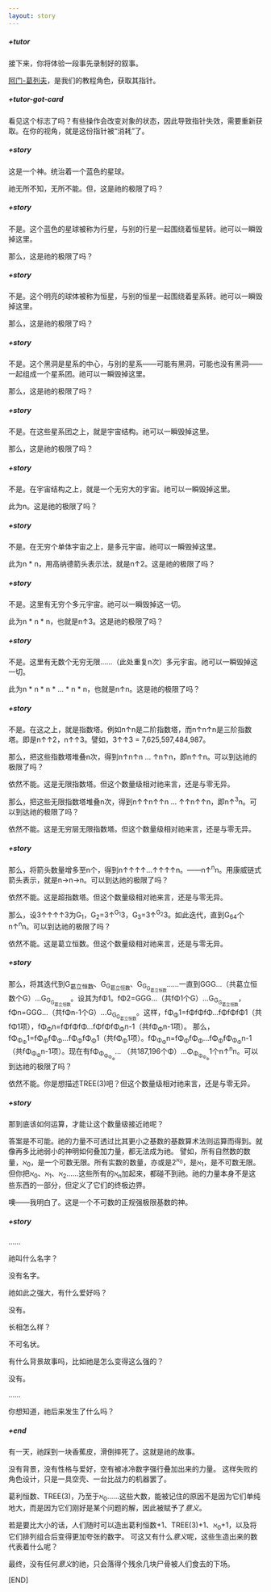 ```yaml
---
layout: story
---
```

##### +tutor
接下来，你将体验一段事先录制好的叙事。

[阿门-葛列夫](tutor)，是我们的教程角色，获取其指针。
<!-- <card-collectible card="tutor">阿门-葛列夫</card-collectible>，是我们的教程角色，获取其指针。 -->
##### +tutor-got-card
看见这个标志了吗？有些操作会改变对象的状态，因此导致指针失效，需要重新获取。在你的视角，就是这份指针被“消耗”了。

##### +story
这是一个神。统治着一个蓝色的星球。

祂无所不知，无所不能。但，这是祂的极限了吗？
##### +story
不是。这个蓝色的星球被称为行星，与别的行星一起围绕着恒星转。祂可以一瞬毁掉这里。

那么，这是祂的极限了吗？
##### +story
不是。这个明亮的球体被称为恒星，与别的恒星一起围绕着星系转。祂可以一瞬毁掉这里。

那么，这是祂的极限了吗？
##### +story
不是。这个黑洞是星系的中心，与别的星系——可能有黑洞，可能也没有黑洞——一起组成一个星系团。祂可以一瞬毁掉这里。

那么，这是祂的极限了吗？
##### +story
不是。在这些星系团之上，就是宇宙结构。祂可以一瞬毁掉这里。

那么，这是祂的极限了吗？
##### +story
不是。在宇宙结构之上，就是一个无穷大的宇宙。祂可以一瞬毁掉这里。

此为n。这是祂的极限了吗？
##### +story
不是。在无穷个单体宇宙之上，是多元宇宙。祂可以一瞬毁掉这里。

此为n \* n，用高纳德箭头表示法，就是n↑2。这是祂的极限了吗？
##### +story
不是。这里有无穷个多元宇宙。祂可以一瞬毁掉这一切。

此为n \* n \* n，也就是n↑3。这是祂的极限了吗？
##### +story
不是。这里有无数个无穷无限……（此处重复n次）多元宇宙。祂可以一瞬毁掉这一切。

此为n \* n \* n \* ... \* n \* n，也就是n↑n。这是祂的极限了吗？
##### +story
不是。在这之上，就是指数塔。例如n↑n是二阶指数塔，而n↑n↑n是三阶指数塔。即是n↑↑2，n↑↑3。譬如，3↑↑3 = 7,625,597,484,987。

那么，把这些指数塔堆叠n次，得到n↑n↑n ... ↑n↑n，即n↑↑n。可以到达祂的极限了吗？

依然不能。这是无限指数塔。但这个数量级相对祂来言，还是与零无异。

那么，把这些无限指数塔堆叠n次，得到n↑↑n↑↑n ... ↑↑n↑↑n，即n↑<sup>3</sup>n。可以到达祂的极限了吗？

依然不能。这是无穷层无限指数塔。但这个数量级相对祂来言，还是与零无异。
##### +story
那么，将箭头数量增多至n个，得到n↑↑↑↑...↑↑↑↑n。——n↑<sup>n</sup>n。用康威链式箭头表示，就是n→n→n。可以到达祂的极限了吗？

依然不能。这是超指数塔。但这个数量级相对祂来言，还是与零无异。

那么，设3↑↑↑↑3为G<sub>1</sub>，G<sub>2</sub>=3↑<sup>G<sub>1</sub></sup>3，G<sub>3</sub>=3↑<sup>G<sub>2</sub></sup>3。如此迭代，直到G<sub>64</sub>个n↑<sup>n</sup>n。可以到达祂的极限了吗？

依然不能。这是葛立恒数。但这个数量级相对祂来言，还是与零无异。
##### +story
那么，将其迭代到G<sub>葛立恒数</sub>、G<sub>G<sub>葛立恒数</sub></sub>、G<sub>G<sub>G<sub>葛立恒数</sub></sub></sub>……一直到GGG...（共葛立恒数个G）...G<sub>G<sub>G<sub>葛立恒数</sub></sub></sub>。设其为fΦ1。fΦ2=GGG...（共fΦ1个G）...G<sub>G<sub>G<sub>葛立恒数</sub></sub></sub>，fΦn=GGG...（共fΦn-1个G）...G<sub>G<sub>G<sub>葛立恒数</sub></sub></sub>。这样，fΦ<sub>Φ</sub>1=fΦfΦfΦ...fΦfΦfΦ1（共fΦ1项），fΦ<sub>Φ</sub>n=fΦfΦfΦ...fΦfΦfΦ<sub>Φ</sub>n-1（共fΦ<sub>Φ</sub>n-1项）。
那么，fΦ<sub>Φ<sub>Φ</sub></sub>1=fΦ<sub>Φ</sub>fΦ<sub>Φ</sub>...fΦ<sub>Φ</sub>fΦ<sub>Φ</sub>1（共fΦ<sub>Φ</sub>1项）。fΦ<sub>Φ<sub>Φ</sub></sub>n=fΦ<sub>Φ</sub>fΦ<sub>Φ</sub>...fΦ<sub>Φ</sub>fΦ<sub>Φ<sub>Φ</sub></sub>n-1（共fΦ<sub>Φ<sub>Φ</sub></sub>n-1项）。现在有fΦ<sub>Φ<sub>Φ<sub>Φ<sub>Φ</sub></sub></sub></sub>... （共187,196个Φ）...Φ<sub>Φ<sub>Φ<sub>Φ<sub>Φ</sub></sub></sub></sub>1个n↑<sup>n</sup>n。可以到达祂的极限了吗？

依然不能。你是想描述TREE(3)吧？但这个数量级相对祂来言，还是与零无异。
##### +story
那到底该如何运算，才能让这个数量级接近祂呢？

答案是不可能。祂的力量不可透过比其更小之基数的基数算术法则运算而得到。就像再多比祂弱小的神明如何叠加力量，都无法成为祂。
譬如，所有自然数的数量，ℵ<sub>0</sub>，是一个可数无限。所有实数的数量，亦或是2<sup>ℵ<sub>0</sub></sup>，是ℵ<sub>1</sub>，是不可数无限。但你把ℵ<sub>0</sub>、ℵ<sub>1</sub>、ℵ<sub>2</sub>……这些所有的ℵ<sub>n</sub>加起来，都碰不到祂。祂的力量本身不是这些东西的一部分，但定义了它们的终极边界。

噢——我明白了。这是一个不可数的正规强极限基数的神。
##### +story
……

祂叫什么名字？

没有名字。

祂如此之强大，有什么爱好吗？

没有。

长相怎么样？

不可名状。

有什么背景故事吗，比如祂是怎么变得这么强的？

没有。

……

你想知道，祂后来发生了什么吗？
##### +end
有一天，祂踩到一块香蕉皮，滑倒摔死了。这就是祂的故事。

没有背景，没有性格与爱好，空有被冰冷数字强行叠加出来的力量。
这样失败的角色设计，只是一具空壳、一台比战力的机器罢了。

葛利恒数、TREE(3)，乃至于ℵ<sub>0</sub>……这些大数，能被记住的原因不是因为它们单纯地大，而是因为它们刚好是某个问题的解，因此被赋予了*意义*。

若是要比大小的话，人们随时可以造出葛利恒数+1、TREE(3)+1、ℵ<sub>0</sub>+1，以及将它们排列组合后变得更加夸张的数字。
可这又有什么*意义*呢，这些生造出来的数代表着什么呢？

最终，没有任何*意义*的祂，只会落得个残余几块尸骨被人们食去的下场。

\[END\]
